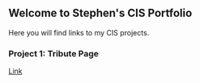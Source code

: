 ## Welcome to Stephen's CIS Portfolio

Here you will find links to my CIS projects. 

### Project 1: Tribute Page

[Link](http://www.google.com) 


